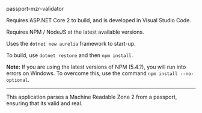 passport-mzr-validator

Requires ASP.NET Core 2 to build, and is developed in Visual Studio Code.

Requires NPM / NodeJS at the latest available versions.

Uses the `dotnet new aurelia` framework to start-up.

To build, use `dotnet restore` and then `npm install`.

**Note:** If you are using the latest versions of NPM 
(5.4.?), you will run into errors on Windows.  To overcome this, use the command `npm install --no-optional`.

---

This application parses a Machine Readable Zone 2 from a passport, ensuring that its valid and real.